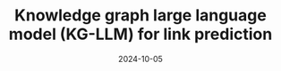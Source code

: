 ---
title: "Knowledge graph large language model (KG-LLM) for link prediction"
collection: publications
category: twenty_four
date: 2024-10-05
venue: 'ACML'
slidesurl: 'https://tizzzzy.github.io/kgllm.github.io/'
paperurl: 'https://arxiv.org/pdf/2403.07311'
# codeurl: ''
citation: '<strong>Dong Shu</strong>, Tianle Chen, Mingyu Jin, Chong Zhang, Mengnan Du, and Yongfeng Zhang. "Knowledge graph large language model (KG-LLM) for link prediction." arXiv preprint arXiv:2403.07311 (2024).'
---